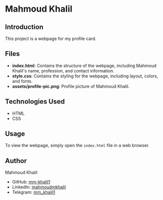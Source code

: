 # Mahmoud Khalil

## Introduction

This project is a webpage for my profile card.

## Files

- **index.html**: Contains the structure of the webpage, including Mahmoud Khalil's name, profession, and contact information.
- **style.css**: Contains the styling for the webpage, including layout, colors, and fonts.
- **assets/profile-pic.png**: Profile picture of Mahmoud Khalil.

## Technologies Used

- HTML
- CSS

## Usage

To view the webpage, simply open the `index.html` file in a web browser.

## Author

Mahmoud Khalil

- GitHub: [mm-khalil1](https://github.com/mm-khalil1)
- LinkedIn: [mahmoudmkhalil](https://www.linkedin.com/in/mahmoudmkhalil/)
- Telegram: [mm_khalil1](https://t.me/mm_khalil1)
